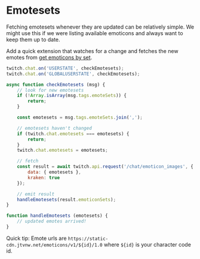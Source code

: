 # Emotesets

Fetching emotesets whenever they are updated can be relatively simple. We might use this if we were listing available emoticons and always want to keep them up to date.

Add a quick extension that watches for a change and fetches the new emotes from [get emoticons by set](https://dev.twitch.tv/docs/v5/reference/chat/#get-chat-emoticons-by-set).

```javascript
twitch.chat.on('USERSTATE', checkEmotesets);
twitch.chat.on('GLOBALUSERSTATE', checkEmotesets);

async function checkEmotesets (msg) {
    // look for new emotesets
    if (!Array.isArray(msg.tags.emoteSets)) {
        return;
    }

    const emotesets = msg.tags.emoteSets.join(',');

    // emotesets haven't changed
    if (twitch.chat.emotesets === emotesets) {
        return;
    }
    twitch.chat.emotesets = emotesets;

    // fetch
    const result = await twitch.api.request('/chat/emoticon_images', {
        data: { emotesets },
        kraken: true
    });

    // emit result
    handleEmotesets(result.emoticonSets);
}

function handleEmotesets (emotesets) {
    // updated emotes arrived!
}
```

Quick tip: Emote urls are `https://static-cdn.jtvnw.net/emoticons/v1/${id}/1.0` where `${id}` is your character code id.